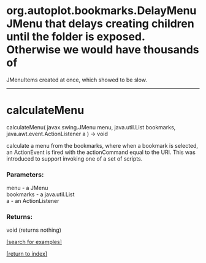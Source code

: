 # org.autoplot.bookmarks.DelayMenuJMenu that delays creating children until the folder is exposed.  Otherwise we would have thousands of
 JMenuItems created at once, which showed to be slow.
***
<a name="calculateMenu"></a>
# calculateMenu
calculateMenu( javax.swing.JMenu menu, java.util.List bookmarks, java.awt.event.ActionListener a ) &rarr; void

calculate a menu from the bookmarks, where when a bookmark is selected, an ActionEvent
 is fired with the actionCommand equal to the URI.  This was introduced to support
 invoking one of a set of scripts.

### Parameters:
menu - a JMenu
<br>bookmarks - a java.util.List
<br>a - an ActionListener

### Returns:
void (returns nothing)


<a href="https://github.com/autoplot/dev/search?q=calculateMenu&unscoped_q=calculateMenu">[search for examples]</a>

<a href="https://github.com/autoplot/documentation/blob/master/javadoc/index-all.md">[return to index]</a>

